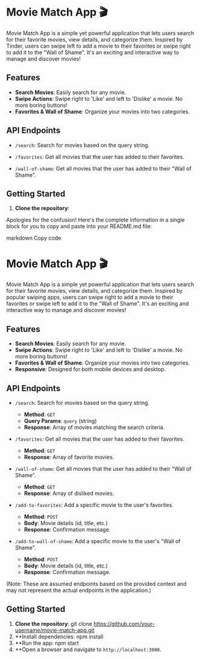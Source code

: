 # Movie Match App 🎬

Movie Match App is a simple yet powerful application that lets users search for their favorite movies, view details, and categorize them. Inspired by Tinder, users can swipe left to add a movie to their favorites or swipe right to add it to the "Wall of Shame". It's an exciting and interactive way to manage and discover movies!

## Features

- **Search Movies**: Easily search for any movie.
- **Swipe Actions**: Swipe right to 'Like' and left to 'Dislike' a movie. No more boring buttons!
- **Favorites & Wall of Shame**: Organize your movies into two categories.

## API Endpoints

- `/search`: Search for movies based on the query string.

- `/favorites`: Get all movies that the user has added to their favorites.

- `/wall-of-shame`: Get all movies that the user has added to their "Wall of Shame".

## Getting Started

1. **Clone the repository**:

Apologies for the confusion! Here's the complete information in a single block for you to copy and paste into your README.md file:

markdown
Copy code
# Movie Match App 🎬

Movie Match App is a simple yet powerful application that lets users search for their favorite movies, view details, and categorize them. Inspired by popular swiping apps, users can swipe right to add a movie to their favorites or swipe left to add it to the "Wall of Shame". It's an exciting and interactive way to manage and discover movies!

## Features

- **Search Movies**: Easily search for any movie.
- **Swipe Actions**: Swipe right to 'Like' and left to 'Dislike' a movie. No more boring buttons!
- **Favorites & Wall of Shame**: Organize your movies into two categories.
- **Responsive**: Designed for both mobile devices and desktop.

## API Endpoints

- `/search`: Search for movies based on the query string.
  - **Method**: `GET`
  - **Query Params**: `query` (string)
  - **Response**: Array of movies matching the search criteria.

- `/favorites`: Get all movies that the user has added to their favorites.
  - **Method**: `GET`
  - **Response**: Array of favorite movies.

- `/wall-of-shame`: Get all movies that the user has added to their "Wall of Shame".
  - **Method**: `GET`
  - **Response**: Array of disliked movies.

- `/add-to-favorites`: Add a specific movie to the user's favorites.
  - **Method**: `POST`
  - **Body**: Movie details (id, title, etc.)
  - **Response**: Confirmation message.

- `/add-to-wall-of-shame`: Add a specific movie to the user's "Wall of Shame".
  - **Method**: `POST`
  - **Body**: Movie details (id, title, etc.)
  - **Response**: Confirmation message.

(Note: These are assumed endpoints based on the provided context and may not represent the actual endpoints in the application.)

## Getting Started

1. **Clone the repository**: git clone https://github.com/your-username/movie-match-app.git
2. **Install dependencies: npm install
3. **Run the app: npm start
4. **Open a browser and navigate to `http://localhost:3000`.

